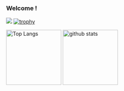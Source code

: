 ###  Welcome !

![](https://github-profile-summary-cards.vercel.app/api/cards/profile-details?username=Matama091&theme=2077)
[![trophy](https://github-profile-trophy.vercel.app/?username=xxxxxxxxxx&theme=onedark)](https://github-profile-trophy.vercel.app/?username=Matama091&theme=tokyonight)


<img alt="Top Langs" height="150px" src="https://github-readme-stats.vercel.app/api/top-langs/?username=Matama091&layout=compact&count_private=true&show_icons=true&theme=tokyonight" />
<img alt="github stats" height="150px" src="https://github-readme-stats.vercel.app/api?username=Matama091&count_private=true&show_icons=true&show_icons=true&theme=tokyonight" />

<!--
**Matama091/Matama091** is a ✨ _special_ ✨ repository because its `README.md` (this file) appears on your GitHub profile.

Here are some ideas to get you started:

- 🔭 I’m currently working on ...
- 🌱 I’m currently learning ...
- 👯 I’m looking to collaborate on ...
- 🤔 I’m looking for help with ...
- 💬 Ask me about ...
- 📫 How to reach me: ...
- 😄 Pronouns: ...
- ⚡ Fun fact: ...
-->
